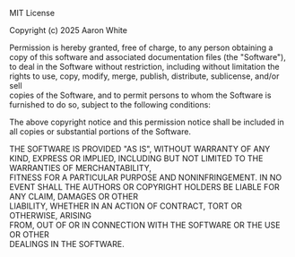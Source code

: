 MIT License

Copyright (c) 2025 Aaron White

Permission is hereby granted, free of charge, to any person obtaining a copy
of this software and associated documentation files (the "Software"), to deal
in the Software without restriction, including without limitation the rights
to use, copy, modify, merge, publish, distribute, sublicense, and/or sell   
copies of the Software, and to permit persons to whom the Software is       
furnished to do so, subject to the following conditions:                    

The above copyright notice and this permission notice shall be included in  
all copies or substantial portions of the Software.                         

THE SOFTWARE IS PROVIDED "AS IS", WITHOUT WARRANTY OF ANY KIND, EXPRESS OR 
IMPLIED, INCLUDING BUT NOT LIMITED TO THE WARRANTIES OF MERCHANTABILITY,   
FITNESS FOR A PARTICULAR PURPOSE AND NONINFRINGEMENT. IN NO EVENT SHALL THE
AUTHORS OR COPYRIGHT HOLDERS BE LIABLE FOR ANY CLAIM, DAMAGES OR OTHER     
LIABILITY, WHETHER IN AN ACTION OF CONTRACT, TORT OR OTHERWISE, ARISING    
FROM, OUT OF OR IN CONNECTION WITH THE SOFTWARE OR THE USE OR OTHER        
DEALINGS IN THE SOFTWARE.
